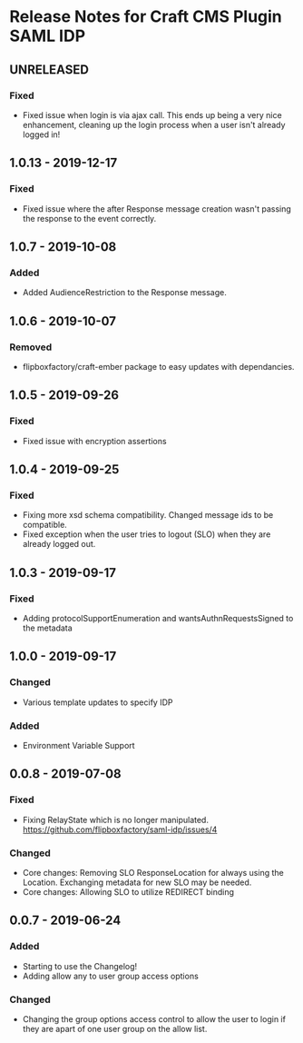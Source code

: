 # Release Notes for Craft CMS Plugin SAML IDP
## UNRELEASED
### Fixed
- Fixed issue when login is via ajax call. This ends up being a very nice enhancement, cleaning up the login process when a user isn't already logged in!

## 1.0.13 - 2019-12-17
### Fixed 
- Fixed issue where the after Response message creation wasn't passing the response to the event correctly.

## 1.0.7 - 2019-10-08
### Added
- Added AudienceRestriction to the Response message.

## 1.0.6 - 2019-10-07
### Removed
- flipboxfactory/craft-ember package to easy updates with dependancies.

## 1.0.5 - 2019-09-26

### Fixed
- Fixed issue with encryption assertions

## 1.0.4 - 2019-09-25

### Fixed
- Fixing more xsd schema compatibility. Changed message ids to be compatible.
- Fixed exception when the user tries to logout (SLO) when they are already logged out.

## 1.0.3 - 2019-09-17

### Fixed 
- Adding protocolSupportEnumeration and wantsAuthnRequestsSigned to the metadata

## 1.0.0 - 2019-09-17

### Changed
- Various template updates to specify IDP
### Added
- Environment Variable Support

## 0.0.8 - 2019-07-08

### Fixed
- Fixing RelayState which is no longer manipulated. https://github.com/flipboxfactory/saml-idp/issues/4

### Changed
- Core changes: Removing SLO ResponseLocation for always using the Location. Exchanging metadata for new SLO may be needed.
- Core changes: Allowing SLO to utilize REDIRECT binding

## 0.0.7 - 2019-06-24

### Added
- Starting to use the Changelog!
- Adding allow any to user group access options

### Changed
- Changing the group options access control to allow the user to login if they are 
apart of one user group on the allow list.
